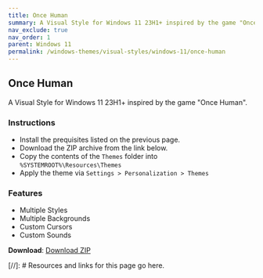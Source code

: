 ```yaml
---
title: Once Human
summary: A Visual Style for Windows 11 23H1+ inspired by the game "Once Human".
nav_exclude: true
nav_order: 1
parent: Windows 11
permalink: /windows-themes/visual-styles/windows-11/once-human
---
```


## Once Human
A Visual Style for Windows 11 23H1+ inspired by the game "Once Human".

### Instructions

- Install the prequisites listed on the previous page.
- Download the ZIP archive from the link below.
- Copy the contents of the `Themes` folder into `%SYSTEMROOT%\Resources\Themes`
- Apply the theme via `Settings > Personalization > Themes`

### Features

- Multiple Styles
- Multiple Backgrounds
- Custom Cursors
- Custom Sounds

**Download**: [Download ZIP]

<!-- ////////////////////////////////////////////////////////////////////////////////////////////////////////////////////// -->

[//]: # Resources and links for this page go here.

[Preivew]: https://gitlab.com/the-back-room/visual-styles/windows-11/sfw/once-human/-/raw/main/Extras/Preview.bmp
[Download ZIP]: https://gitlab.com/the-back-room/visual-styles/windows-11/sfw/once-human/-/archive/main/once-human-main.zip

<!-- ////////////////////////////////////////////////////////////////////////////////////////////////////////////////////// -->
